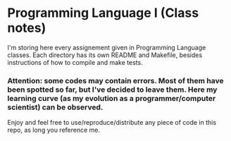 # Programming Language I (Class notes)

I'm storing here every assignement given in Programming Language classes. Each directory has its own README and Makefile, besides instructions of how to compile and make tests.

### <b>Attention: some codes may contain errors. Most of them have been spotted so far, but I've decided to leave them. Here my learning curve (as my evolution as a programmer/computer scientist) can be observed.</b>

Enjoy and feel free to use/reproduce/distribute any piece of code in this repo, as long you reference me.
